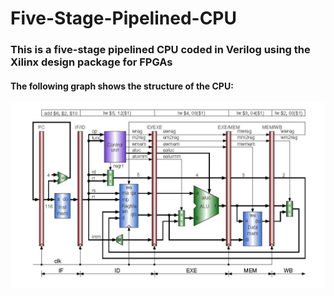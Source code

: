 # Five-Stage-Pipelined-CPU

### This is a five-stage pipelined CPU coded in Verilog using the Xilinx design package for FPGAs

#### The following graph shows the structure of the CPU:

![Image of the five-stage pipelined CPU](https://github.com/Colin-Cheng/Five-Stage-Pipelined-CPU/blob/master/Five%20Stage%20Pipelined%20CPU.png)
